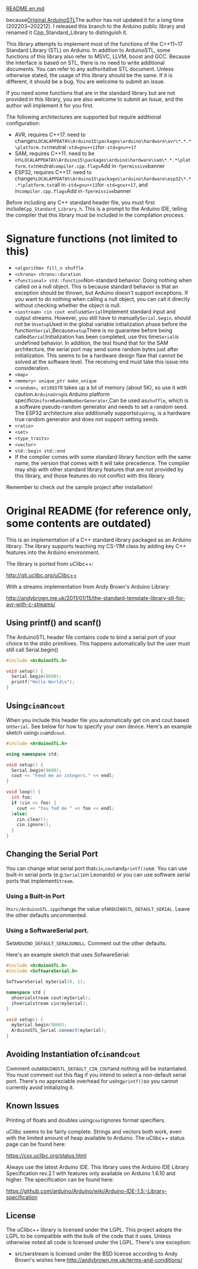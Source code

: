 [README.en.md](README.en.md)

because[Original ArduinoSTL](https://github.com/mike-matera/ArduinoSTL)The author has not updated it for a long time (202203~202212). I released this branch to the Arduino public library and renamed it Cpp_Standard_Library to distinguish it.

This library attempts to implement most of the functions of the C++11~17 Standard Library (STL) on Arduino. In addition to ArduinoSTL, some functions of this library also refer to MSVC, LLVM, boost and GCC. Because the interface is based on STL, there is no need to write additional documents. You can refer to any authoritative STL document. Unless otherwise stated, the usage of this library should be the same. If it is different, it should be a bug. You are welcome to submit an issue.

If you need some functions that are in the standard library but are not provided in this library, you are also welcome to submit an Issue, and the author will implement it for you first.

The following architectures are supported but require additional configuration:

-   AVR, requires C++17. need to change`%LOCALAPPDATA%\Arduino15\packages\arduino\hardware\avr\*.*.*\platform.txt`neutral`-std=gnu++11`for`-std=gnu++17`
-   SAM, requires C++11. need to be in`%LOCALAPPDATA%\Arduino15\packages\arduino\hardware\sam\*.*.*\platform.txt`neutral`compiler.cpp.flags`Add in`-fpermissive`banner
-   ESP32, requires C++17. need to change`%LOCALAPPDATA%\Arduino15\packages\arduino\hardware\esp32\*.*.*\platform.txt`all in`-std=gnu++11`for`-std=gnu++17`, and in`compiler.cpp.flags`Add in`-fpermissive`banner

Before including any C++ standard header file, you must first include`Cpp_Standard_Library.h`. This is a prompt to the Arduino IDE, telling the compiler that this library must be included in the compilation process.

# Signature functions (not limited to this)

-   `<algorithm> fill_n shuffle`
-   `<chrono> chrono::duration`
-   `<functional> std::function`Non-standard behavior: Doing nothing when called on a null object. This is because standard behavior is that an exception should be thrown, but Arduino doesn't support exceptions. If you want to do nothing when calling a null object, you can call it directly without checking whether the object is null.
-   `<iostream> cin cout endl`use`Serial`Implement standard input and output streams. However, you still have to manually`Serial.begin`. should not be in`setup`Used in the global variable initialization phase before the function`Serial`,Because`setup`There is no guarantee before being called`Serial`Initialization has been completed, use this time`Serial`is undefined behavior. In addition, the test found that for the SAM architecture, the serial port may send some random bytes just after initialization. This seems to be a hardware design flaw that cannot be solved at the software level. The receiving end must take this issue into consideration.
-   `<map>`
-   `<memory> unique_ptr make_unique`
-   `<random>`，`mt19937`It takes up a lot of memory (about 5K), so use it with caution.`ArduinoUrng`is Arduino platform specific`UniformRandomNumberGenerator`,Can be used as`shuffle`, which is a software pseudo-random generator and needs to set a random seed. The ESP32 architecture also additionally supports`EspUrng`, is a hardware true random generator and does not support setting seeds.
-   `<ratio>`
-   `<set>`
-   `<type_traits>`
-   `<vector>`
-   `std::begin std::end`
-   If the compiler comes with some standard library function with the same name, the version that comes with it will take precedence. The compiler may ship with other standard library features that are not provided by this library, and those features do not conflict with this library.

Remember to check out the sample project after installation!

# Original README (for reference only, some contents are outdated)

This is an implementation of a C++ standard library packaged as an Arduino library. The library supports teaching my CS-11M class by adding key C++ features into the Arduino environment.

The library is ported from uClibc++:

<http://git.uclibc.org/uClibc++>

With a streams implementation from Andy Brown's Arduino Library:

<http://andybrown.me.uk/2011/01/15/the-standard-template-library-stl-for-avr-with-c-streams/>

## Using printf() and scanf()

The ArduinoSTL header file contains code to bind a serial port of your choice to
the stdio primitives. This happens automatically but the user must still call
Serial.begin()

```c++
#include <ArduinoSTL.h>

void setup() {
  Serial.begin(9600); 
  printf("Hello World\n");
}
```

## Using`cin`an`cout`

When you include this header file you automatically get cin and cout based on`Serial`. See below for how to specify your own device. Here's an example sketch using`cin`and`cout`.

```c++
#include <ArduinoSTL.h>

using namespace std;

void setup() {
  Serial.begin(9600);
  cout << "Feed me an integers." << endl;
}

void loop() {
  int foo;
  if (cin >> foo) { 
    cout << "You fed me " << foo << endl;
  }else{
    cin.clear();
    cin.ignore();
  }
}
```

## Changing the Serial Port

You can change what serial port that`cin`,`cout`and`printf()`use. You can use built-in serial ports (e.g.`Serial1`on Leonardo) or you can use software serial ports that implement`Stream`.

### Using a Built-in Port

In`src/ArduinoSTL.cpp`change the value of`ARDUINOSTL_DEFAULT_SERIAL`. Leave the other defaults uncommented.

### Using a SoftwareSerial port.

Set`ARDUINO_DEFAULT_SERAL`to`NULL`. Comment out the other defaults.

Here's an example sketch that uses SofwareSerial:

```c++
#include <ArduinoSTL.h>
#include <SoftwareSerial.h>

SoftwareSerial mySerial(0, 1);

namespace std { 
  ohserialstream cout(mySerial);
  ihserialstream cin(mySerial);
}

void setup() {
  mySerial.begin(9600);
  ArduinoSTL_Serial.connect(mySerial);
}
```

## Avoiding Instantiation of`cin`and`cout`

Comment out`ARDUINOSTL_DEFAULT_CIN_COUT`and nothing will be instantiated. You must comment out this flag if you intend to select a non-default serial port. There's no appreciable overhead for using`printf()`so you cannot currently avoid initializing it.

## Known Issues

Printing of floats and doubles using`cout`ignores format specifiers.

uClibc seems to be fairly complete. Strings and vectors both work, even with the limited amount of heap available to Arduino. The uClibc++ status page can be found here:

<https://cxx.uclibc.org/status.html>

Always use the latest Arduino IDE. This library uses the Arduino IDE Library Specification rev.2.1 with features only available on Arduino 1.6.10 and higher. The specification can be found here:

<https://github.com/arduino/Arduino/wiki/Arduino-IDE-1.5:-Library-specification>

## License

The uClibc++ library is licensed under the LGPL. This project adopts the LGPL to be compatible with the bulk of the code that it uses. Unless otherwise noted all code is licensed under the LGPL. There's one exception:

-   src/serstream is licensed under the BSD license according to Andy Brown's wishes here:<http://andybrown.me.uk/terms-and-conditions/>
